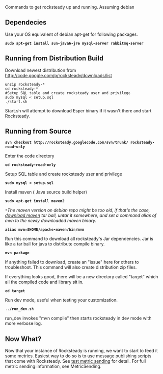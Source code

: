Commands to get rocksteady up and running.  Assuming debian

## Dependecies ##
Use your OS equivalent of debian apt-get for following packages.

**`sudo apt-get install sun-java6-jre mysql-server rabbitmq-server`**



## Running from Distribution Build ##

Download newest distribution from http://code.google.com/p/rocksteady/downloads/list

```
unzip rocksteady-*
cd rocksteady-*
#Setup SQL table and create rocksteady user and privilege
sudo mysql < setup.sql
./start.sh 
```

Start.sh will attempt to download Esper binary if it wasn't there and start Rocksteady.

## Running from Source ##

**`svn checkout http://rocksteady.googlecode.com/svn/trunk/ rocksteady-read-only`**

Enter the code directory

**`cd rocksteady-read-only`**

Setup SQL table and create rocksteady user and privilege

**`sudo mysql < setup.sql`**

Install maven ( Java source build helper)

**`sudo apt-get install maven2`**

`*`_The maven version on debian repo might be too old, if that's the case, [download maven](http://maven.apache.org/download.html) tar ball, untar it somewhere, and set a command alias of mvn to the newly downloaded maven binary._

**`alias mvn=$HOME/apache-maven/bin/mvn`**

Run this command to download all rocksteady's Jar dependencies.  Jar is like a tar ball for java to distribute compile binary.

**`mvn package`**

If anything failed to download, create an "issue" here for others to troubleshoot.  This command will also create distribution zip files.

If everything looks good, there will be a new directory called "target" which all the compiled code and library sit in.

**`cd target`**

Run dev mode, useful when testing your customization.

**`../run_dev.sh`**

run\_dev invokes "mvn compile" then starts rocksteady in dev mode with more verbose log.

## Now What? ##
Now that your instance of Rocksteady is running, we want to start to feed it some metrics.  Easiest way to do so is to use message publishing scripts that come with Rocksteady.  See [test metric sending](MetricTestSending.md) for detail.  For full metric sending information, see MetricSending.